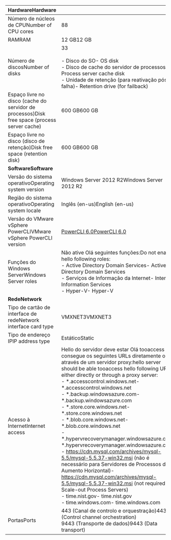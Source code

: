 | <span data-ttu-id="ea671-101">**Hardware**</span><span class="sxs-lookup"><span data-stu-id="ea671-101">**Hardware**</span></span> | |
| --- |---|
| <span data-ttu-id="ea671-102">Número de núcleos de CPU</span><span class="sxs-lookup"><span data-stu-id="ea671-102">Number of CPU cores</span></span>| <span data-ttu-id="ea671-103">8</span><span class="sxs-lookup"><span data-stu-id="ea671-103">8</span></span> |
| <span data-ttu-id="ea671-104">RAM</span><span class="sxs-lookup"><span data-stu-id="ea671-104">RAM</span></span>| <span data-ttu-id="ea671-105">12 GB</span><span class="sxs-lookup"><span data-stu-id="ea671-105">12 GB</span></span>|
| <span data-ttu-id="ea671-106">Número de discos</span><span class="sxs-lookup"><span data-stu-id="ea671-106">Number of disks</span></span> | <span data-ttu-id="ea671-107">3</span><span class="sxs-lookup"><span data-stu-id="ea671-107">3</span></span> <br><br> <span data-ttu-id="ea671-108">- Disco do SO</span><span class="sxs-lookup"><span data-stu-id="ea671-108">- OS disk</span></span><br> <span data-ttu-id="ea671-109">- Disco de cache do servidor de processos</span><span class="sxs-lookup"><span data-stu-id="ea671-109">- Process server cache disk</span></span><br> <span data-ttu-id="ea671-110">- Unidade de retenção (para reativação pós-falha)</span><span class="sxs-lookup"><span data-stu-id="ea671-110">- Retention drive (for failback)</span></span>|
| <span data-ttu-id="ea671-111">Espaço livre no disco (cache do servidor de processos)</span><span class="sxs-lookup"><span data-stu-id="ea671-111">Disk free space (process server cache)</span></span> | <span data-ttu-id="ea671-112">600 GB</span><span class="sxs-lookup"><span data-stu-id="ea671-112">600 GB</span></span>
| <span data-ttu-id="ea671-113">Espaço livre no disco (disco de retenção)</span><span class="sxs-lookup"><span data-stu-id="ea671-113">Disk free space (retention disk)</span></span> | <span data-ttu-id="ea671-114">600 GB</span><span class="sxs-lookup"><span data-stu-id="ea671-114">600 GB</span></span>|
| <span data-ttu-id="ea671-115">**Software**</span><span class="sxs-lookup"><span data-stu-id="ea671-115">**Software**</span></span> | |
| <span data-ttu-id="ea671-116">Versão do sistema operativo</span><span class="sxs-lookup"><span data-stu-id="ea671-116">Operating system version</span></span> | <span data-ttu-id="ea671-117">Windows Server 2012 R2</span><span class="sxs-lookup"><span data-stu-id="ea671-117">Windows Server 2012 R2</span></span> |
| <span data-ttu-id="ea671-118">Região do sistema operativo</span><span class="sxs-lookup"><span data-stu-id="ea671-118">Operating system locale</span></span> | <span data-ttu-id="ea671-119">Inglês (en-us)</span><span class="sxs-lookup"><span data-stu-id="ea671-119">English (en-us)</span></span>|
| <span data-ttu-id="ea671-120">Versão do VMware vSphere PowerCLI</span><span class="sxs-lookup"><span data-stu-id="ea671-120">VMware vSphere PowerCLI version</span></span> | [<span data-ttu-id="ea671-121">PowerCLI 6.0</span><span class="sxs-lookup"><span data-stu-id="ea671-121">PowerCLI 6.0</span></span>](https://my.vmware.com/web/vmware/details?productId=491&downloadGroup=PCLI600R1 "PowerCLI 6.0")|
| <span data-ttu-id="ea671-122">Funções do Windows Server</span><span class="sxs-lookup"><span data-stu-id="ea671-122">Windows Server roles</span></span> | <span data-ttu-id="ea671-123">Não ative Olá seguintes funções:</span><span class="sxs-lookup"><span data-stu-id="ea671-123">Do not enable hello following roles:</span></span> <br> <span data-ttu-id="ea671-124">- Active Directory Domain Services</span><span class="sxs-lookup"><span data-stu-id="ea671-124">- Active Directory Domain Services</span></span> <br><span data-ttu-id="ea671-125">- Serviços de Informação da Internet</span><span class="sxs-lookup"><span data-stu-id="ea671-125">- Internet Information Services</span></span> <br> <span data-ttu-id="ea671-126">- Hyper-V</span><span class="sxs-lookup"><span data-stu-id="ea671-126">- Hyper-V</span></span> |
| <span data-ttu-id="ea671-127">**Rede**</span><span class="sxs-lookup"><span data-stu-id="ea671-127">**Network**</span></span> | |
| <span data-ttu-id="ea671-128">Tipo de cartão de interface de rede</span><span class="sxs-lookup"><span data-stu-id="ea671-128">Network interface card type</span></span> | <span data-ttu-id="ea671-129">VMXNET3</span><span class="sxs-lookup"><span data-stu-id="ea671-129">VMXNET3</span></span> |
| <span data-ttu-id="ea671-130">Tipo de endereço IP</span><span class="sxs-lookup"><span data-stu-id="ea671-130">IP address type</span></span> | <span data-ttu-id="ea671-131">Estático</span><span class="sxs-lookup"><span data-stu-id="ea671-131">Static</span></span> |
| <span data-ttu-id="ea671-132">Acesso à Internet</span><span class="sxs-lookup"><span data-stu-id="ea671-132">Internet access</span></span> | <span data-ttu-id="ea671-133">Hello do servidor deve estar Olá tooaccess consegue os seguintes URLs diretamente ou através de um servidor proxy:</span><span class="sxs-lookup"><span data-stu-id="ea671-133">hello server should be able tooaccess hello following URLs either directly or through a proxy server:</span></span> <br> <span data-ttu-id="ea671-134">- \*.accesscontrol.windows.net</span><span class="sxs-lookup"><span data-stu-id="ea671-134">- \*.accesscontrol.windows.net</span></span><br> <span data-ttu-id="ea671-135">- \*.backup.windowsazure.com</span><span class="sxs-lookup"><span data-stu-id="ea671-135">- \*.backup.windowsazure.com</span></span> <br><span data-ttu-id="ea671-136">- \*.store.core.windows.net</span><span class="sxs-lookup"><span data-stu-id="ea671-136">- \*.store.core.windows.net</span></span><br> <span data-ttu-id="ea671-137">- \*.blob.core.windows.net</span><span class="sxs-lookup"><span data-stu-id="ea671-137">- \*.blob.core.windows.net</span></span><br> <span data-ttu-id="ea671-138">- \*.hypervrecoverymanager.windowsazure.com</span><span class="sxs-lookup"><span data-stu-id="ea671-138">- \*.hypervrecoverymanager.windowsazure.com</span></span> <br> <span data-ttu-id="ea671-139">- https://cdn.mysql.com/archives/mysql-5.5/mysql-5.5.37-win32.msi (não é necessário para Servidores de Processos de Aumento Horizontal)</span><span class="sxs-lookup"><span data-stu-id="ea671-139">- https://cdn.mysql.com/archives/mysql-5.5/mysql-5.5.37-win32.msi (not required for Scale-out Process Servers)</span></span> <br> <span data-ttu-id="ea671-140">- time.nist.gov</span><span class="sxs-lookup"><span data-stu-id="ea671-140">- time.nist.gov</span></span> <br> <span data-ttu-id="ea671-141">- time.windows.com</span><span class="sxs-lookup"><span data-stu-id="ea671-141">- time.windows.com</span></span> |
| <span data-ttu-id="ea671-142">Portas</span><span class="sxs-lookup"><span data-stu-id="ea671-142">Ports</span></span> | <span data-ttu-id="ea671-143">443 (Canal de controlo e orquestração)</span><span class="sxs-lookup"><span data-stu-id="ea671-143">443 (Control channel orchestration)</span></span><br><span data-ttu-id="ea671-144">9443 (Transporte de dados)</span><span class="sxs-lookup"><span data-stu-id="ea671-144">9443 (Data transport)</span></span>|
